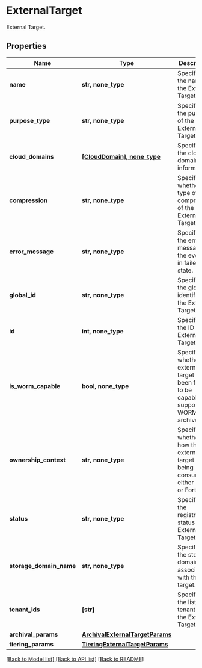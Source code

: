 # ExternalTarget

External Target.

## Properties
Name | Type | Description | Notes
------------ | ------------- | ------------- | -------------
**name** | **str, none_type** | Specifies the name of the External Target. | 
**purpose_type** | **str, none_type** | Specifies the purpose of the External Target. | 
**cloud_domains** | [**[CloudDomain], none_type**](CloudDomain.md) | Specifies the cloud domain information. | [optional] 
**compression** | **str, none_type** | Specifies whether the type of compression of the External Target | [optional] 
**error_message** | **str, none_type** | Specifies the error message if the event is in failed state. | [optional] [readonly] 
**global_id** | **str, none_type** | Specifies the global identifier of the External Target. | [optional] 
**id** | **int, none_type** | Specifies the ID of the External Target. | [optional] [readonly] 
**is_worm_capable** | **bool, none_type** | Specifies whether this external target has been found to be capable of supporting WORM archives. | [optional] 
**ownership_context** | **str, none_type** | Specifies whether how this external target is being consumed either Local or FortKnox. | [optional] 
**status** | **str, none_type** | Specifies the registration status of the External Target | [optional] [readonly] 
**storage_domain_name** | **str, none_type** | Specifies the storage domain associated with the target. | [optional] 
**tenant_ids** | **[str]** | Specifies the list of tenantIds for the External Target | [optional] 
**archival_params** | [**ArchivalExternalTargetParams**](ArchivalExternalTargetParams.md) |  | [optional] 
**tiering_params** | [**TieringExternalTargetParams**](TieringExternalTargetParams.md) |  | [optional] 

[[Back to Model list]](../README.md#documentation-for-models) [[Back to API list]](../README.md#documentation-for-api-endpoints) [[Back to README]](../README.md)


